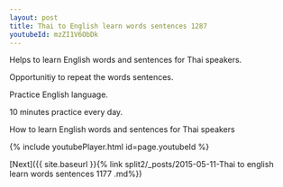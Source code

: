 ```yaml
---
layout: post
title: Thai to English learn words sentences 1287 
youtubeId: mzZI1V6ObDk
---
```

 
 
Helps to learn English words and sentences for Thai speakers.

Opportunitiy to repeat the words sentences. 

Practice English language. 
 
10 minutes practice every day. 
 
How to learn English words and sentences for Thai speakers 
 
{% include youtubePlayer.html id=page.youtubeId %}
 
 
[Next]({{ site.baseurl }}{% link  split2/_posts/2015-05-11-Thai to english learn words sentences 1177 .md%})
 
